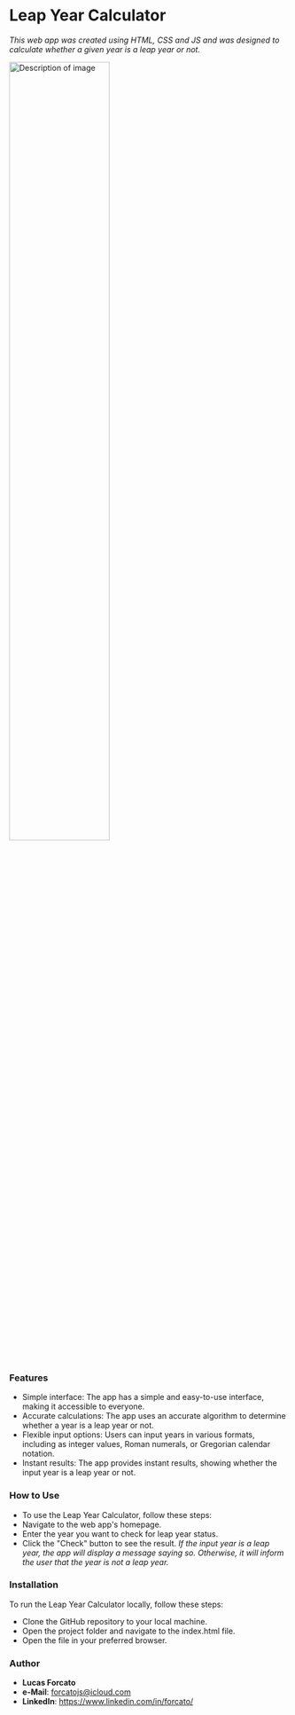 # **Leap Year Calculator**
_This web app was created using HTML, CSS and JS and was designed to calculate whether a given year is a leap year or not._

<img src="https://user-images.githubusercontent.com/72323390/230808247-5619bfac-6785-4ec1-8822-6969b0841f6f.jpeg" alt="Description of image" style="width: 60%; height: 60%">


### Features


* Simple interface: The app has a simple and easy-to-use interface, making it accessible to everyone.
* Accurate calculations: The app uses an accurate algorithm to determine whether a year is a leap year or not.
* Flexible input options: Users can input years in various formats, including as integer values, Roman numerals, or Gregorian calendar notation.
* Instant results: The app provides instant results, showing whether the input year is a leap year or not.

### How to Use

* To use the Leap Year Calculator, follow these steps:
* Navigate to the web app's homepage.
* Enter the year you want to check for leap year status.
* Click the "Check" button to see the result.
_If the input year is a leap year, the app will display a message saying so. Otherwise, it will inform the user that the year is not a leap year._

### Installation

To run the Leap Year Calculator locally, follow these steps:

* Clone the GitHub repository to your local machine.
* Open the project folder and navigate to the index.html file.
* Open the file in your preferred browser.

### Author

* **Lucas Forcato**
* **e-Mail**: forcatojs@icloud.com
* **LinkedIn**: https://www.linkedin.com/in/forcato/
